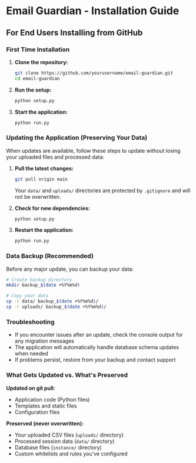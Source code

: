 
# Email Guardian - Installation Guide

## For End Users Installing from GitHub

### First Time Installation

1. **Clone the repository:**
   ```bash
   git clone https://github.com/yourusername/email-guardian.git
   cd email-guardian
   ```

2. **Run the setup:**
   ```bash
   python setup.py
   ```

3. **Start the application:**
   ```bash
   python run.py
   ```

### Updating the Application (Preserving Your Data)

When updates are available, follow these steps to update without losing your uploaded files and processed data:

1. **Pull the latest changes:**
   ```bash
   git pull origin main
   ```
   
   Your `data/` and `uploads/` directories are protected by `.gitignore` and will not be overwritten.

2. **Check for new dependencies:**
   ```bash
   python setup.py
   ```

3. **Restart the application:**
   ```bash
   python run.py
   ```

### Data Backup (Recommended)

Before any major update, you can backup your data:

```bash
# Create backup directory
mkdir backup_$(date +%Y%m%d)

# Copy your data
cp -r data/ backup_$(date +%Y%m%d)/
cp -r uploads/ backup_$(date +%Y%m%d)/
```

### Troubleshooting

- If you encounter issues after an update, check the console output for any migration messages
- The application will automatically handle database schema updates when needed
- If problems persist, restore from your backup and contact support

### What Gets Updated vs. What's Preserved

**Updated on git pull:**
- Application code (Python files)
- Templates and static files
- Configuration files

**Preserved (never overwritten):**
- Your uploaded CSV files (`uploads/` directory)
- Processed session data (`data/` directory)
- Database files (`instance/` directory)
- Custom whitelists and rules you've configured
